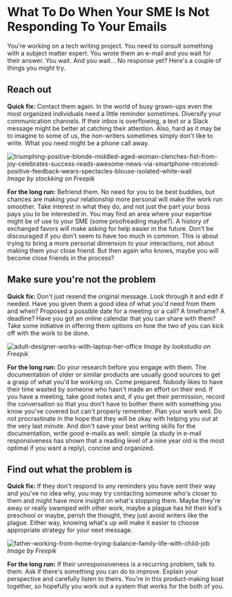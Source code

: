 # What To Do When Your SME Is Not Responding To Your Emails

You're working on a tech writing project. You need to consult something with a subject matter expert. You wrote them an e-mail and you wait for their answer. You wait. And you wait... No response yet? Here's a couple of things you might try.

## Reach out

**Quick fix:** Contact them again. In the world of busy grown-ups even the most organized individuals need a little reminder sometimes. Diversify your communication channels. If their inbox is overflowing, a text or a Slack message might be better at catching their attention. Also, hard as it may be to imagine to some of us, the non-writers sometimes simply don't like to write. What you need might be a phone call away.

![triumphing-positive-blonde-middled-aged-woman-clenches-fist-from-joy-celebrates-success-reads-awesome-news-via-smartphone-received-positive-feedback-wears-spectacles-blouse-isolated-white-wall](triumphing-positive-blonde-middled-aged-woman-clenches-fist-from-joy-celebrates-success-reads-awesome-news-via-smartphone-received-positive-feedback-wears-spectacles-blouse-isolated-white-wall.jpg) 
*Image by stockking on Freepik*

**For the long run:** Befriend them. No need for you to be best buddies, but chances are making your relationship more personal will make the work run smoother. Take interest in what they do, and not just the part your boss pays you to be interested in. You may find an area where your expertise might be of use to your SME (some proofreading maybe?). A history of exchanged favors will make asking for help easier in the future. Don't be discouraged if you don't seem to have too much in common. This is about trying to bring a more personal dimension to your interactions, not about making them your close friend. But then again who knows, maybe you will become close friends in the process?

## Make sure you're not the problem

**Quick fix:** Don't just resend the original message. Look through it and edit if needed. Have you given them a good idea of what you'd need from them and when? Proposed a possible date for a meeting or a call? A timeframe? A deadline? Have you got an online calendar that you can share with them? Take some initiative in offering them options on how the two of you can kick off with the work to be done.

![adult-designer-works-with-laptop-her-office](adult-designer-works-with-laptop-her-office.jpg)
*Image by lookstudio on Freepik*

**For the long run:** Do your research before you engage with them. The documentation of older or similar products are usually good sources to get a grasp of what you'd be working on. Come prepared. Nobody likes to have their time wasted by someone who hasn't made an effort on their end. If you have a meeting, take good notes and, if you get their permission, record the conversation so that you don't have to bother them with something you know you've covered but can't properly remember. Plan your work well. Do not procrastinate in the hope that they will be okay with helping you out at the very last minute. And don't save your best writing skills for the documentation, write good e-mails as well: simple (a study in e-mail responsiveness has shown that a reading level of a nine year old is the most optimal if you want a reply), concise and organized.

## Find out what the problem is

**Quick fix:** If they don't respond to any reminders you have sent their way and you've no idea why, you may try contacting someone who's closer to them and might have more insight on what's stopping them. Maybe they're away or really swamped with other work, maybe a plague has hit their kid's preschool or maybe, perish the thought, they just avoid writers like the plague. Either way, knowing what's up will make it easier to choose appropriate strategy for your next message.

![father-working-from-home-trying-balance-family-life-with-child-job](father-working-from-home-trying-balance-family-life-with-child-job.jpg)
*Image by Freepik*

**For the long run:** If their unresponsiveness is a recurring problem, talk to them. Ask if there's something you can do to improve. Explain your perspective and carefully listen to theirs. You're in this product-making boat together, so hopefully you work out a system that works for the both of you.
